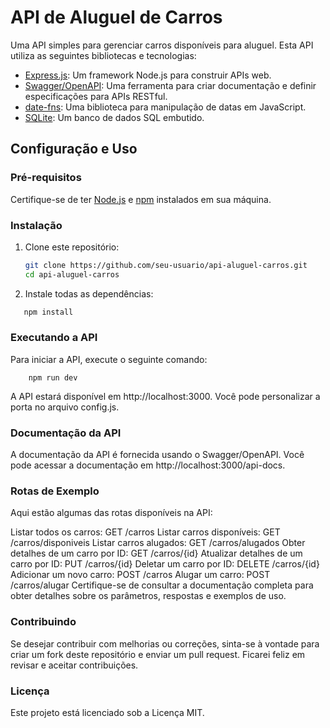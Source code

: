 # API de Aluguel de Carros

Uma API simples para gerenciar carros disponíveis para aluguel. Esta API utiliza as seguintes bibliotecas e tecnologias:

- [Express.js](https://expressjs.com/): Um framework Node.js para construir APIs web.
- [Swagger/OpenAPI](https://swagger.io/): Uma ferramenta para criar documentação e definir especificações para APIs RESTful.
- [date-fns](https://date-fns.org/): Uma biblioteca para manipulação de datas em JavaScript.
- [SQLite](https://www.sqlite.org/): Um banco de dados SQL embutido.

## Configuração e Uso

### Pré-requisitos

Certifique-se de ter [Node.js](https://nodejs.org/) e [npm](https://www.npmjs.com/) instalados em sua máquina.

### Instalação

1. Clone este repositório:

   ```bash
   git clone https://github.com/seu-usuario/api-aluguel-carros.git
   cd api-aluguel-carros

2. Instale todas as dependências:
 ```bash
    npm install
 ```

### Executando a API
Para iniciar a API, execute o seguinte comando:


 ```comando
     npm run dev
 ```
 A API estará disponível em http://localhost:3000. Você pode personalizar a porta no arquivo config.js.

### Documentação da API
A documentação da API é fornecida usando o Swagger/OpenAPI. Você pode acessar a documentação em http://localhost:3000/api-docs.

### Rotas de Exemplo
Aqui estão algumas das rotas disponíveis na API:

Listar todos os carros: GET /carros
Listar carros disponíveis: GET /carros/disponiveis
Listar carros alugados: GET /carros/alugados
Obter detalhes de um carro por ID: GET /carros/{id}
Atualizar detalhes de um carro por ID: PUT /carros/{id}
Deletar um carro por ID: DELETE /carros/{id}
Adicionar um novo carro: POST /carros
Alugar um carro: POST /carros/alugar
Certifique-se de consultar a documentação completa para obter detalhes sobre os parâmetros, respostas e exemplos de uso.

### Contribuindo
Se desejar contribuir com melhorias ou correções, sinta-se à vontade para criar um fork deste repositório e enviar um pull request. Ficarei feliz em revisar e aceitar contribuições.

### Licença
Este projeto está licenciado sob a Licença MIT.